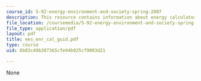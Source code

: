 ```yaml
---
course_id: 5-92-energy-environment-and-society-spring-2007
description: This resource contains information about energy calculator guidance.
file_location: /coursemedia/5-92-energy-environment-and-society-spring-2007/8b83c49b387365cfe94b925cf9093d21_ees_enr_cal_guid.pdf
file_type: application/pdf
layout: pdf
title: ees_enr_cal_guid.pdf
type: course
uid: 8b83c49b387365cfe94b925cf9093d21

---
```

None